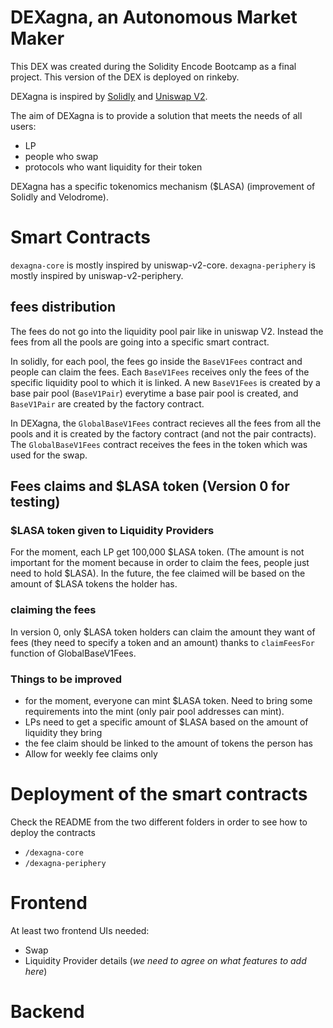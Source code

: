 
# <b>  DEXagna, an Autonomous Market Maker </b> 

This DEX was created during the Solidity Encode Bootcamp as a final project. This version of the DEX is deployed on rinkeby.

DEXagna is inspired by [Solidly](https://github.com/solidlyexchange/solidly) and [Uniswap V2](https://github.com/Uniswap/v2-core).

The aim of DEXagna is to provide a solution that meets the needs of all users:
* LP
* people who swap
* protocols who want liquidity for their token

DEXagna has a specific tokenomics mechanism ($LASA) (improvement of Solidly and Velodrome). 


#  <b>  Smart Contracts</b> 

`dexagna-core` is mostly inspired by uniswap-v2-core.
`dexagna-periphery` is mostly inspired by uniswap-v2-periphery.


## <b> fees distribution</b> 
The fees do not go into the liquidity pool pair like in uniswap V2. Instead the fees from all the pools are going into a specific smart contract. 

In solidly, for each pool, the fees go inside the `BaseV1Fees` contract and people can claim the fees. Each `BaseV1Fees` receives only the fees of the specific liquidity pool to which it is linked. A new `BaseV1Fees` is created by a base pair pool (`BaseV1Pair`) everytime a base pair pool is created, and `BaseV1Pair` are created by the factory contract.

In DEXagna, the `GlobalBaseV1Fees` contract recieves all the fees from all the pools and it is created by the factory contract (and not the pair contracts). The `GlobalBaseV1Fees` contract receives the fees in the token which was used for the swap.

## <b> Fees claims and $LASA token (Version 0 for testing)</b> 

### <b> $LASA token given to Liquidity Providers </b> 
For the moment, each LP get 100,000 $LASA token. (The amount is not important for the moment because in order to claim the fees, people just need to hold $LASA). In the future, the fee claimed will be based on the amount of $LASA tokens the holder has.


### <b> claiming the fees </b> 

In version 0, only $LASA token holders can claim the amount they want of fees (they need to specify a token and an amount) thanks to `claimFeesFor` function of GlobalBaseV1Fees.


### <b>  Things to be improved </b> 
* for the moment, everyone can mint $LASA token. Need to bring some requirements into the mint (only pair pool addresses can mint).
* LPs need to get a specific amount of $LASA based on the amount of liquidity they bring
* the fee claim should be linked to the amount of tokens the person has
* Allow for weekly fee claims only

# Deployment of the smart contracts
Check the README from the two different folders in order to see how to deploy the contracts
* `/dexagna-core` 
* `/dexagna-periphery`


# Frontend
At least two frontend UIs needed:
* Swap
* Liquidity Provider details (_we need to agree on what features to add here_)


# Backend


